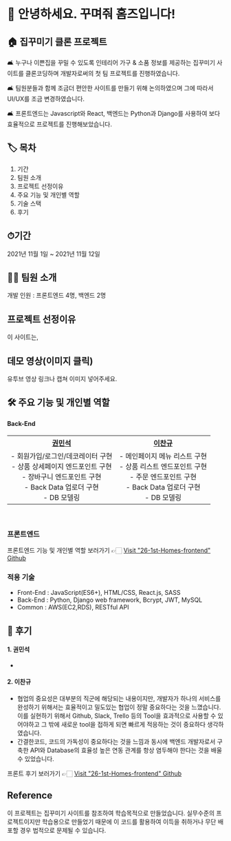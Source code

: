 # 🙌 안녕하세요. 꾸며줘 홈즈입니다!   

## 🏠 집꾸미기 클론 프로젝트
🛋 누구나 이쁜집을 꾸밀 수 있도록 인테리어 가구 & 소품 정보를 제공하는 집꾸미기 사이트를 클론코딩하며 개발자로써의 첫 팀 프로젝트를 진행하였습니다.

🛋 팀원분들과 함께 조금더 편안한 사이트를 만들기 위해 논의하였으며 그에 따라서 UI/UX를 조금 변경하였습니다.

🛋 프론트엔드는 Javascript와 React, 백엔드는 Python과 Django를 사용하여 보다 효율적으로 프로젝트를 진행해보았습니다.

## 🏷 목차
1. 기간
2. 팀원 소개
3. 프로젝트 선정이유
4. 주요 기능 및 개인별 역할
5. 기술 스택
6. 후기

## ⏱기간
2021년 11월 1일 ~ 2021년 11월 12일

## 🙋‍♀️ 팀원 소개
개발 인원 : 프론트엔드 4명, 백엔드 2명

## 프로젝트 선정이유
이 사이트는,

## 데모 영상(이미지 클릭)
유투브 영상 링크나 캡쳐 이미지 넣어주세요.

## 🛠 주요 기능 및 개인별 역할

 <h4>  Back-End </h4>
  <table style="text-align:center;">
    <tr>
      <th><a href="https://github.com/knch1014">권민석</a></th>
      <th><a href="https://github.com/Kyuuu827">이찬규</a></th>
    </tr>
    <tr>
      <td>
        - 회원가입/로그인/데코레이터 구현<br>
        - 상품 상세페이지 엔드포인트 구현<br>
        - 장바구니 엔드포인트 구현<br>
        - Back Data 업로더 구현<br>
        - DB 모델링
      </td>
      <td>
        - 메인페이지 메뉴 리스트 구현<br>
        - 상품 리스트 엔드포인트 구현<br>
        - 주문 엔드포인트 구현<br>
        - Back Data 업로더 구현<br>
        - DB 모델링
      </td>
    </tr>       
  </table>
<br>  

### 프론트엔드
프론트엔드 기능 및 개인별 역할 보러가기 👉🏻 [Visit "26-1st-Homes-frontend" Github](https://github.com/wecode-bootcamp-korea/26-1st-Homes-frontend)  

### 적용 기술
- Front-End : JavaScript(ES6+), HTML/CSS, React.js, SASS
- Back-End : Python, Django web framework, Bcrypt, JWT, MySQL
- Common : AWS(EC2,RDS), RESTful API

## 📝 후기
#### 1. 권민석
* 

#### 2. 이찬규
* 협업의 중요성은 대부분의 직군에 해당되는 내용이지만, 개발자가 하나의 서비스를 완성하기 위해서는 효율적이고 밀도있는 협업이 정말 중요하다는 것을 느꼈습니다. 이를 실현하기 위해서 Github, Slack, Trello 등의 Tool을 효과적으로 사용할 수 있어야하고 그 밖에 새로운 tool을 접하게 되면 빠르게 적응하는 것이 중요하다 생각하였습니다.  
* 간결한코드, 코드의 가독성이 중요하다는 것을 느낌과 동시에 백엔드 개발자로서 구축한 API와 Database의 효율성 높은 연동 관계를 항상 염두해야 한다는 것을 배울 수 있었습니다. 

프론트 후기 보러가기 👉🏻 [Visit "26-1st-Homes-frontend" Github](https://github.com/wecode-bootcamp-korea/26-1st-Homes-frontend) 

## Reference
이 프로젝트는 집꾸미기 사이트를 참조하여 학습목적으로 만들었습니다.
실무수준의 프로젝트이지만 학습용으로 만들었기 때문에 이 코드를 활용하여 이득을 취하거나 무단 배포할 경우 법적으로 문제될 수 있습니다.